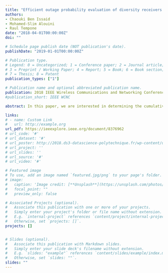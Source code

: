 ```yaml
---
title: "Efficient outage probability evaluation of diversity receivers over α-μ fading channels"
authors:
- Chaouki Ben Issaid
- Mohamed-Slim Alouini
- Raul Tempone
date: "2018-04-01T00:00:00Z"
doi: ""

# Schedule page publish date (NOT publication's date).
publishDate: "2019-01-01T00:00:00Z"

# Publication type.
# Legend: 0 = Uncategorized; 1 = Conference paper; 2 = Journal article;
# 3 = Preprint / Working Paper; 4 = Report; 5 = Book; 6 = Book section;
# 7 = Thesis; 8 = Patent
publication_types: ["1"]

# Publication name and optional abbreviated publication name.
publication: 2018 IEEE Wireless Communications and Networking Conference (WCNC)
#publication_short: IEEE WCNC

abstract: In this paper, we are interested in determining the cumulative distribution function of the sum of α - μ random variables in the setting of rare event simulations. To this end, we present an efficient importance sampling estimator. The main result of this work is the bounded relative error property of the proposed estimator. This result is used to accurately estimate the outage probability of multibranch maximum ratio combining and equal gain diversity receivers over α-μ fading channels. Selected numerical simulations are discussed to show the robustness of our estimator compared to naive Monte Carlo.

links:
# - name: Custom Link
#   url: http://example.org
url_pdf: https://ieeexplore.ieee.org/document/8376962
# url_code: '#'
# url_dataset: '#'
# url_poster: http://2018.ds3-datascience-polytechnique.fr/wp-content/uploads/2018/06/DS3-342.pdf
# url_project: ''
# url_slides: ''
# url_source: '#'
# url_video: '#'

# Featured image
# To use, add an image named `featured.jpg/png` to your page's folder.
# image:
#   caption: 'Image credit: [**Unsplash**](https://unsplash.com/photos/pLCdAaMFLTE)'
#   focal_point: ""
#   preview_only: false

# Associated Projects (optional).
#   Associate this publication with one or more of your projects.
#   Simply enter your project's folder or file name without extension.
#   E.g. `internal-project` references `content/project/internal-project/index.md`.
#   Otherwise, set `projects: []`.
projects: []


# Slides (optional).
#   Associate this publication with Markdown slides.
#   Simply enter your slide deck's filename without extension.
#   E.g. `slides: "example"` references `content/slides/example/index.md`.
#   Otherwise, set `slides: ""`.
slides: ""
---
```

